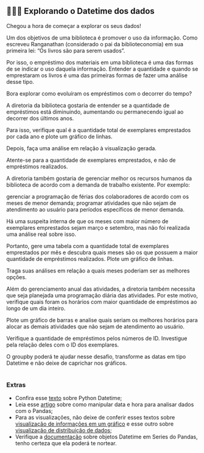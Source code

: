 <h2 align="left">
  👩🏻‍💻 Explorando o Datetime dos dados
</h2>

Chegou a hora de começar a explorar os seus dados!

Um dos objetivos de uma biblioteca é promover o uso da informação. Como escreveu Ranganathan (considerado o pai da biblioteconomia) em sua primeira lei:
“Os livros são para serem usados”.

Por isso, o empréstimo dos materiais em uma biblioteca é uma das formas de se indicar o uso daquela informação. Entender a quantidade e quando se emprestaram os livros é uma das primeiras formas de fazer uma análise desse tipo.

Bora explorar como evoluíram os empréstimos com o decorrer do tempo?

A diretoria da biblioteca gostaria de entender se a quantidade de empréstimos está diminuindo, aumentando ou permanecendo igual ao decorrer dos últimos anos.

Para isso, verifique qual é a quantidade total de exemplares emprestados por cada ano e plote um gráfico de linhas.

Depois, faça uma análise em relação à visualização gerada.

Atente-se para a quantidade de exemplares emprestados, e não de empréstimos realizados.

A diretoria também gostaria de gerenciar melhor os recursos humanos da biblioteca de acordo com a demanda de trabalho existente. Por exemplo:

gerenciar a programação de férias dos colaboradores de acordo com os meses de menor demanda;
programar atividades que não sejam de atendimento ao usuário para períodos específicos de menor demanda.

Há uma suspeita interna de que os meses com maior número de exemplares emprestados sejam março e setembro, mas não foi realizada uma análise real sobre isso.

Portanto, gere uma tabela com a quantidade total de exemplares emprestados por mês e descubra quais meses são os que possuem a maior quantidade de empréstimos realizados. Plote um gráfico de linhas.

Traga suas análises em relação a quais meses poderiam ser as melhores opções.

Além do gerenciamento anual das atividades, a diretoria também necessita que seja planejada uma programação diária das atividades. Por este motivo, verifique quais foram os horários com maior quantidade de empréstimos ao longo de um dia inteiro.

Plote um gráfico de barras e analise quais seriam os melhores horários para alocar as demais atividades que não sejam de atendimento ao usuário.

Verifique a quantidade de empréstimos pelos números de ID. Investigue pela relação deles com o ID dos exemplares.

O groupby poderá te ajudar nesse desafio, transforme as datas em tipo Datetime e não deixe de caprichar nos gráficos.


#

### Extras

- Confira esse [texto](https://www.alura.com.br/artigos/lidando-com-datas-e-horarios-no-python?utm_source=ActiveCampaign&utm_medium=email&utm_content=%237DaysOfCode+-+Python+Pandas+3%2F7%3A+An%C3%A1lise+explorat%C3%B3ria+de+dados+e+DateTime&utm_campaign=%5BAlura+%237Days+Of+Code%5D%28Python+Pandas+-+1%C2%AA+Ed+%29+3%2F7&vgo_ee=opgZgEjoqR0FG5v4QQQ%2FlQQus3I3Anc7x%2FsK4MPcgA1WUenf5S0%3D%3Apwv0jU2hWTcSQyavG0EgHgm%2FmQGYtD18) sobre Python Datetime;
- Leia esse [artigo](https://franciscofoz.medium.com/como-manipular-data-e-hora-em-an%C3%A1lise-de-dados-com-pandas-63b7024eb801) sobre como manipular data e hora para analisar dados com o Pandas;
- Para as visualizações, não deixe de conferir esses textos sobre [visualização de informações em um gráfico](https://www.alura.com.br/artigos/visualizando-informacoes-com-um-grafico) e esse outro sobre [visualização de distribuição de dados](https://www.alura.com.br/artigos/analise-de-dados-analisando-minha-distribuicao-com-tres-alternativas-de-visualizacao);
- Verifique a [documentação](https://pandas.pydata.org/docs/reference/api/pandas.Series.dt.date.html) sobre objetos Datetime em Series do Pandas, tenho certeza que ela poderá te nortear.
